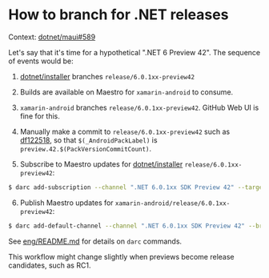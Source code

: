 # How to branch for .NET releases

Context: [dotnet/maui#589][0]

Let's say that it's time for a hypothetical ".NET 6 Preview 42". The
sequence of events would be:

1. [dotnet/installer][1] branches `release/6.0.1xx-preview42`

2. Builds are available on Maestro for `xamarin-android` to consume.

3. `xamarin-android` branches `release/6.0.1xx-preview42`. GitHub Web
   UI is fine for this.

4. Manually make a commit to `release/6.0.1xx-preview42` such as
  [df122518][2], so that `$(_AndroidPackLabel)` is
  `preview.42.$(PackVersionCommitCount)`.

5. Subscribe to Maestro updates for [dotnet/installer][1] `release/6.0.1xx-preview42`:

```bash
$ darc add-subscription --channel ".NET 6.0.1xx SDK Preview 42" --target-branch "release/6.0.1xx-preview42" --source-repo https://github.com/dotnet/installer --target-repo https://github.com/xamarin/xamarin-android
```

6. Publish Maestro updates for `xamarin-android/release/6.0.1xx-preview42`:

```bash
$ darc add-default-channel --channel ".NET 6.0.1xx SDK Preview 42" --branch "release/6.0.1xx-preview42" --repo https://github.com/xamarin/xamarin-android
```

See [eng/README.md][3] for details on `darc` commands.

This workflow might change slightly when previews become release candidates, such as RC1.

[0]: https://github.com/dotnet/maui/issues/598
[1]: https://github.com/dotnet/installer
[2]: https://github.com/xamarin/xamarin-android/commit/df12251856a172c7deefa9ee2a4b07a490dc9003
[3]: ../../eng/README.md

